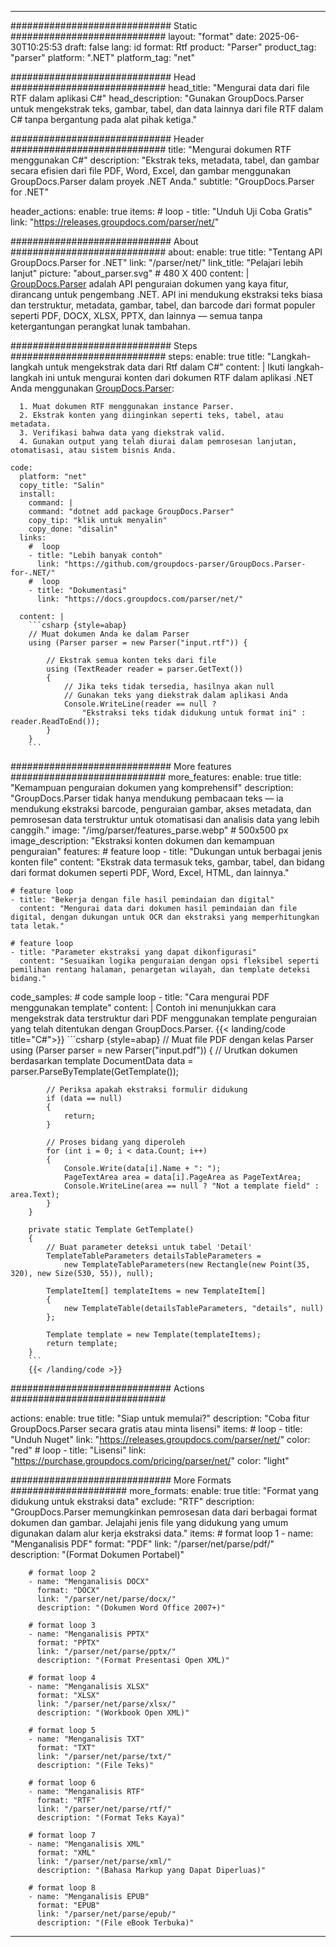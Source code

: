 


---
############################# Static ############################
layout: "format"
date:  2025-06-30T10:25:53
draft: false
lang: id
format: Rtf
product: "Parser"
product_tag: "parser"
platform: ".NET"
platform_tag: "net"

############################# Head ############################
head_title: "Mengurai data dari file RTF dalam aplikasi C#"
head_description: "Gunakan GroupDocs.Parser untuk mengekstrak teks, gambar, tabel, dan data lainnya dari file RTF dalam C# tanpa bergantung pada alat pihak ketiga."

############################# Header ############################
title: "Mengurai dokumen RTF menggunakan C#" 
description: "Ekstrak teks, metadata, tabel, dan gambar secara efisien dari file PDF, Word, Excel, dan gambar menggunakan GroupDocs.Parser dalam proyek .NET Anda."
subtitle: "GroupDocs.Parser for .NET" 

header_actions:
  enable: true
  items:
    #  loop
    - title: "Unduh Uji Coba Gratis"
      link: "https://releases.groupdocs.com/parser/net/"
      
############################# About ############################
about:
    enable: true
    title: "Tentang API GroupDocs.Parser for .NET"
    link: "/parser/net/"
    link_title: "Pelajari lebih lanjut"
    picture: "about_parser.svg" # 480 X 400
    content: |
       [GroupDocs.Parser](/parser/net/) adalah API penguraian dokumen yang kaya fitur, dirancang untuk pengembang .NET. API ini mendukung ekstraksi teks biasa dan terstruktur, metadata, gambar, tabel, dan barcode dari format populer seperti PDF, DOCX, XLSX, PPTX, dan lainnya — semua tanpa ketergantungan perangkat lunak tambahan.

############################# Steps ############################
steps:
    enable: true
    title: "Langkah-langkah untuk mengekstrak data dari Rtf dalam C#"
    content: |
      Ikuti langkah-langkah ini untuk mengurai konten dari dokumen RTF dalam aplikasi .NET Anda menggunakan [GroupDocs.Parser](/parser/net/):
      
      1. Muat dokumen RTF menggunakan instance Parser.
      2. Ekstrak konten yang diinginkan seperti teks, tabel, atau metadata.
      3. Verifikasi bahwa data yang diekstrak valid.
      4. Gunakan output yang telah diurai dalam pemrosesan lanjutan, otomatisasi, atau sistem bisnis Anda.
   
    code:
      platform: "net"
      copy_title: "Salin"
      install:
        command: |
        command: "dotnet add package GroupDocs.Parser"
        copy_tip: "klik untuk menyalin"
        copy_done: "disalin"
      links:
        #  loop
        - title: "Lebih banyak contoh"
          link: "https://github.com/groupdocs-parser/GroupDocs.Parser-for-.NET/"
        #  loop
        - title: "Dokumentasi"
          link: "https://docs.groupdocs.com/parser/net/"
          
      content: |
        ```csharp {style=abap}
        // Muat dokumen Anda ke dalam Parser
        using (Parser parser = new Parser("input.rtf")) {

            // Ekstrak semua konten teks dari file
            using (TextReader reader = parser.GetText()) 
            {
                // Jika teks tidak tersedia, hasilnya akan null
                // Gunakan teks yang diekstrak dalam aplikasi Anda
                Console.WriteLine(reader == null ? 
                    "Ekstraksi teks tidak didukung untuk format ini" : reader.ReadToEnd());
            }
        }
        ```  

############################# More features ############################
more_features:
  enable: true
  title: "Kemampuan penguraian dokumen yang komprehensif"
  description: "GroupDocs.Parser tidak hanya mendukung pembacaan teks — ia mendukung ekstraksi barcode, penguraian gambar, akses metadata, dan pemrosesan data terstruktur untuk otomatisasi dan analisis data yang lebih canggih."
  image: "/img/parser/features_parse.webp" # 500x500 px
  image_description: "Ekstraksi konten dokumen dan kemampuan penguraian"
  features:
    # feature loop
    - title: "Dukungan untuk berbagai jenis konten file"
      content: "Ekstrak data termasuk teks, gambar, tabel, dan bidang dari format dokumen seperti PDF, Word, Excel, HTML, dan lainnya."

    # feature loop
    - title: "Bekerja dengan file hasil pemindaian dan digital"
      content: "Mengurai data dari dokumen hasil pemindaian dan file digital, dengan dukungan untuk OCR dan ekstraksi yang memperhitungkan tata letak."

    # feature loop
    - title: "Parameter ekstraksi yang dapat dikonfigurasi"
      content: "Sesuaikan logika penguraian dengan opsi fleksibel seperti pemilihan rentang halaman, penargetan wilayah, dan template deteksi bidang."
      
  code_samples:
    # code sample loop
    - title: "Cara mengurai PDF menggunakan template"
      content: |
        Contoh ini menunjukkan cara mengekstrak data terstruktur dari PDF menggunakan template penguraian yang telah ditentukan dengan GroupDocs.Parser.
        {{< landing/code title="C#">}}
        ```csharp {style=abap}
        //  Muat file PDF dengan kelas Parser
        using (Parser parser = new Parser("input.pdf"))
        {
            // Urutkan dokumen berdasarkan template
            DocumentData data = parser.ParseByTemplate(GetTemplate());

            // Periksa apakah ekstraksi formulir didukung
            if (data == null)
            {
                return;
            }

            // Proses bidang yang diperoleh
            for (int i = 0; i < data.Count; i++)
            {
                Console.Write(data[i].Name + ": ");
                PageTextArea area = data[i].PageArea as PageTextArea;
                Console.WriteLine(area == null ? "Not a template field" : area.Text);
            }
        }

        private static Template GetTemplate()
        {
            // Buat parameter deteksi untuk tabel 'Detail'
            TemplateTableParameters detailsTableParameters = 
                new TemplateTableParameters(new Rectangle(new Point(35, 320), new Size(530, 55)), null);

            TemplateItem[] templateItems = new TemplateItem[]
            {
                new TemplateTable(detailsTableParameters, "details", null)
            };

            Template template = new Template(templateItems);
            return template;
        }
        ```
        {{< /landing/code >}}


############################# Actions ############################

actions:
  enable: true
  title: "Siap untuk memulai?"
  description: "Coba fitur GroupDocs.Parser secara gratis atau minta lisensi"
  items:
    #  loop
    - title: "Unduh Nuget"
      link: "https://releases.groupdocs.com/parser/net/"
      color: "red"
        #  loop
    - title: "Lisensi"
      link: "https://purchase.groupdocs.com/pricing/parser/net/"
      color: "light"


############################# More Formats #####################
more_formats:
    enable: true
    title: "Format yang didukung untuk ekstraksi data"
    exclude: "RTF"
    description: "GroupDocs.Parser memungkinkan pemrosesan data dari berbagai format dokumen dan gambar. Jelajahi jenis file yang didukung yang umum digunakan dalam alur kerja ekstraksi data."
    items: 
        # format loop 1
        - name: "Menganalisis PDF"
          format: "PDF"
          link: "/parser/net/parse/pdf/"
          description: "(Format Dokumen Portabel)"
          
        # format loop 2
        - name: "Menganalisis DOCX"
          format: "DOCX"
          link: "/parser/net/parse/docx/"
          description: "(Dokumen Word Office 2007+)"
          
        # format loop 3
        - name: "Menganalisis PPTX"
          format: "PPTX"
          link: "/parser/net/parse/pptx/"
          description: "(Format Presentasi Open XML)"
          
        # format loop 4
        - name: "Menganalisis XLSX"
          format: "XLSX"
          link: "/parser/net/parse/xlsx/"
          description: "(Workbook Open XML)"
          
        # format loop 5
        - name: "Menganalisis TXT"
          format: "TXT"
          link: "/parser/net/parse/txt/"
          description: "(File Teks)"
          
        # format loop 6
        - name: "Menganalisis RTF"
          format: "RTF"
          link: "/parser/net/parse/rtf/"
          description: "(Format Teks Kaya)"
          
        # format loop 7
        - name: "Menganalisis XML"
          format: "XML"
          link: "/parser/net/parse/xml/"
          description: "(Bahasa Markup yang Dapat Diperluas)"
          
        # format loop 8
        - name: "Menganalisis EPUB"
          format: "EPUB"
          link: "/parser/net/parse/epub/"
          description: "(File eBook Terbuka)"
         
          

---